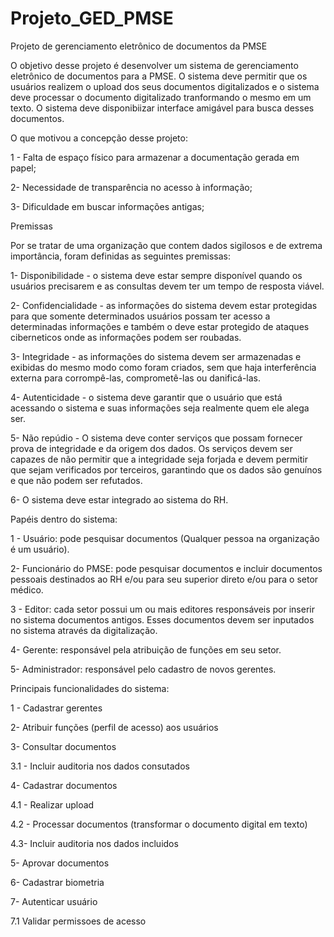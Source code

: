 # Projeto_GED_PMSE
Projeto de gerenciamento eletrônico de documentos da PMSE

O objetivo desse projeto é desenvolver um sistema de gerenciamento eletrônico de documentos para a PMSE. O sistema deve permitir que os usuários realizem o upload dos seus documentos digitalizados e o sistema deve processar o documento digitalizado tranformando o mesmo em um texto. O sistema deve disponibiizar interface amigável para busca desses documentos. 

O que motivou a concepção desse projeto:
   
  1 - Falta de espaço físico para armazenar a documentação gerada em papel;

  2- Necessidade de transparência no acesso à informação;

  3- Dificuldade em buscar informações antigas;

Premissas

Por se tratar de uma organização que contem dados sigilosos e de extrema importância, foram definidas as seguintes premissas:

  1- Disponibilidade - o sistema deve estar sempre disponível quando os usuários precisarem e as consultas devem ter um tempo de resposta viável.

  2- Confidencialidade - as informações do sistema devem estar protegidas para que somente determinados usuários possam ter acesso a determinadas informações e também    o  deve estar protegido de ataques ciberneticos onde as informações podem ser roubadas.

  3- Integridade - as informações do sistema devem ser armazenadas e exibidas do mesmo modo como foram criados, sem que haja interferência externa para corrompê-las,     comprometê-las ou danificá-las.

  4- Autenticidade - o sistema deve garantir que o usuário que está acessando o sistema e suas informações seja realmente quem ele alega ser.

  5- Não repúdio - O sistema deve conter serviços que possam fornecer prova de integridade e da origem dos dados. Os serviços devem ser capazes de não permitir que a     integridade seja forjada e devem permitir que sejam verificados por terceiros, garantindo que os dados são genuínos e que não podem ser refutados. 

  6- O sistema deve estar integrado ao sistema do RH.

Papéis dentro do sistema:

  1 - Usuário: pode pesquisar documentos (Qualquer pessoa na organização é um usuário).

  2- Funcionário do PMSE: pode pesquisar documentos e incluir documentos pessoais destinados ao RH e/ou para  seu superior direto e/ou para o setor médico.

  3 - Editor: cada setor possui um ou mais editores responsáveis por inserir no sistema documentos antigos. Esses documentos devem ser inputados no sistema através da    digitalização.

  4- Gerente: responsável pela atribuição de funções em seu setor.

  5- Administrador: responsável pelo cadastro de novos gerentes.
  
  Principais funcionalidades do sistema:
  
  1 - Cadastrar gerentes
    
  2- Atribuir funções (perfil de acesso) aos usuários
    
 3- Consultar documentos
 
 3.1 - Incluir auditoria nos dados consutados
    
 4- Cadastrar documentos
 
 4.1 - Realizar upload
    
 4.2 - Processar documentos (transformar o documento digital em texto)
    
 4.3- Incluir auditoria nos dados incluidos
    
 5- Aprovar documentos
    
 6- Cadastrar biometria
    
 7- Autenticar usuário
    
 7.1  Validar permissoes de acesso
  
   
     
